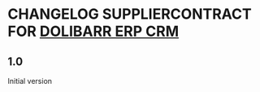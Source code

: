 # CHANGELOG SUPPLIERCONTRACT FOR [DOLIBARR ERP CRM](https://www.dolibarr.org)

## 1.0

Initial version
